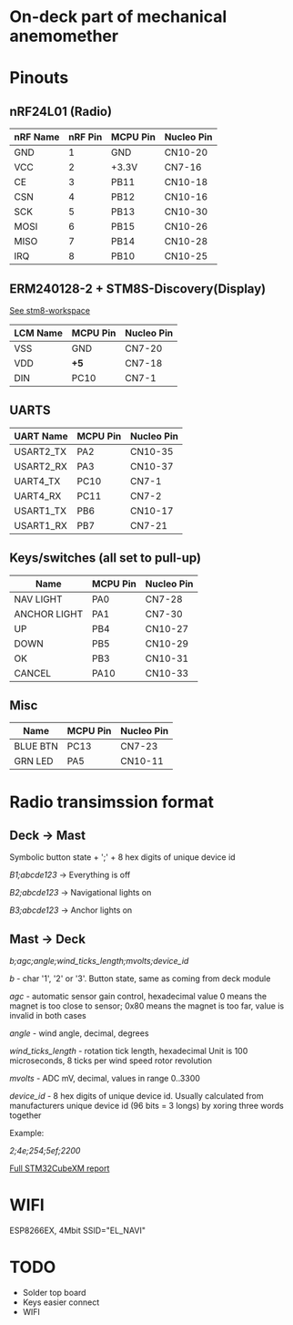 On-deck part of mechanical anemomether
====


Pinouts
===

nRF24L01 (Radio)
---

|nRF Name | nRF Pin | MCPU Pin | Nucleo Pin |
|---------|---------|----------|------------|
| GND     |       1 | GND      | CN10-20    |
| VCC     |       2 | +3.3V    | CN7-16     |
| CE      |       3 | PB11     | CN10-18    |
| CSN     |       4 | PB12     | CN10-16    |
| SCK     |       5 | PB13     | CN10-30    |
| MOSI    |       6 | PB15     | CN10-26    |
| MISO    |       7 | PB14     | CN10-28    |
| IRQ     |       8 | PB10     | CN10-25    |

ERM240128-2 + STM8S-Discovery(Display)
---

[See stm8-workspace](../stm8-workspace/readme.md)

| LCM Name  | MCPU Pin  | Nucleo Pin     |
|-----------|-----------|----------------|
| VSS       | GND       | CN7-20         |
| VDD       |**+5**     | CN7-18         |
| DIN       | PC10      | CN7-1          |

UARTS
---

| UART Name |  MCPU Pin | Nucleo Pin |
|-----------|-----------|------------|
| USART2_TX |  PA2	    | CN10-35    |
| USART2_RX |  PA3	    | CN10-37    |
| UART4_TX  |  PC10     | CN7-1      |
| UART4_RX  |  PC11     | CN7-2      |
| USART1_TX	|  PB6	    | CN10-17    |
| USART1_RX	|  PB7	    | CN7-21     |

Keys/switches (all set to pull-up)
---
|      Name    |  MCPU Pin | Nucleo Pin |
|--------------|-----------|------------|
| NAV LIGHT    | PA0	   | CN7-28     |
| ANCHOR LIGHT | PA1	   | CN7-30     |
| UP           | PB4	   | CN10-27    |
| DOWN         | PB5	   | CN10-29    |
| OK           | PB3	   | CN10-31    |
| CANCEL       | PA10	   | CN10-33    |

Misc
---
|      Name |  MCPU Pin | Nucleo Pin |
|-----------|-----------|------------|
|  BLUE BTN |  PC13	    | CN7-23     |  
|  GRN LED  |  PA5 	    | CN10-11    |  

Radio transimssion format
====

Deck -> Mast
----
Symbolic button state + ';' + 8 hex digits of unique device id

*B1;abcde123* -> Everything is off

*B2;abcde123* -> Navigational lights on

*B3;abcde123* -> Anchor lights on

Mast -> Deck
----

*b;agc;angle;wind_ticks_length;mvolts;device_id*

*b* - char '1', '2' or '3'. Button state, same as coming from deck module

*agc* - automatic sensor gain control, hexadecimal value
0 means the magnet is too close to sensor; 0x80 means the magnet is too far, value is invalid in both cases

*angle* - wind angle, decimal, degrees

*wind_ticks_length* - rotation tick length, hexadecimal
Unit is 100 microseconds, 8 ticks per wind speed rotor revolution

*mvolts* - ADC mV, decimal, values in range 0..3300

*device_id* - 8 hex digits of unique device id. Usually calculated from
manufacturers unique device id (96 bits = 3 longs)  by xoring three words together

Example:

*2;4e;254;5ef;2200*

[Full STM32CubeXM report](mech_deck_module.pdf)

WIFI
===

ESP8266EX, 4Mbit
SSID="EL_NAVI"

TODO
===
* Solder top board
* Keys easier connect
* WIFI
